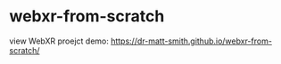 # webxr-from-scratch

view WebXR proejct demo:
https://dr-matt-smith.github.io/webxr-from-scratch/

